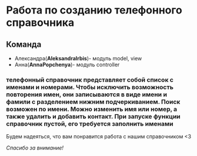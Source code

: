 # Работа по созданию телефонного справочника
## Команда
* Александра(**AleksandraIrbis**)- модуль model, view
* Анна(**AnnaPopchenya**)- модуль controller

### телефонный справочник представляет собой список с именами и номерами. Чтобы исключить возможность повторения имен, они записываются в виде имени и фамили с разделением нижним подчеркиванием. Поиск возможен по имени. Можно изменить имя или номер, а также удалить и добавить контакт. При запуске функции справочник пустой, его требуется заполнить именами


Будем надеяться, что вам понравится работа с нашим справочником <3 

*Спасибо за внимание!*
